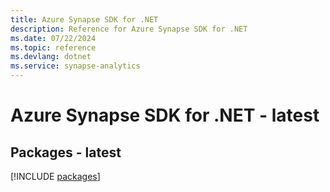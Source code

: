 ```yaml
---
title: Azure Synapse SDK for .NET
description: Reference for Azure Synapse SDK for .NET
ms.date: 07/22/2024
ms.topic: reference
ms.devlang: dotnet
ms.service: synapse-analytics
---
```

# Azure Synapse SDK for .NET - latest
## Packages - latest
[!INCLUDE [packages](synapse-index.md)]